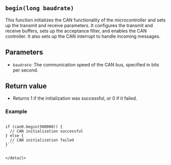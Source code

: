 ## `begin(long baudrate)`

This function initializes the CAN functionality of the microcontroller and sets up the transmit and receive parameters. It configures the transmit and receive buffers, sets up the acceptance filter, and enables the CAN controller. It also sets up the CAN interrupt to handle incoming messages.

## Parameters
- `baudrate`: The communication speed of the CAN bus, specified in bits per second.

## Return value
- Returns 1 if the initialization was successful, or 0 if it failed.

<detail>
<summary><h3>Example</h3></summary>

```CANSAME5x can0;

if (can0.begin(500000)) {
  // CAN initialization successful
} else {
  // CAN initialization failed
}```


</detail>
